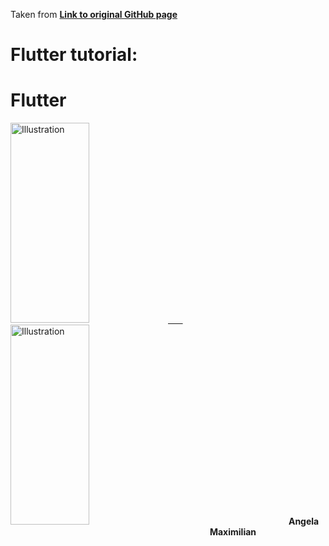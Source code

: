 <p>
Taken from <a href="https://github.com/samirazazy/Flutter"><strong>Link to original GitHub page</strong></a>
</p>
 
# Flutter tutorial:

# Flutter

<a href="https://github.com/samirazazy/Flutter/tree/master/Flutter%20Angela%20course%20apps"><img src="https://github.com/samirazazy/Flutter/blob/master/images/angela.jpg?" alt="Illustration" width="50%" height="320px"/> &nbsp; &nbsp; &nbsp;</a><a href="https://github.com/samirazazy/Flutter/tree/master/Flutter%20maximilian%20course%20apps"><img src="https://github.com/samirazazy/Flutter/blob/master/images/max.jpg?" alt="Illustration" width="50%" height="320px"/></a> &nbsp; &nbsp; &nbsp; &nbsp; &nbsp; &nbsp; &nbsp; &nbsp; &nbsp; &nbsp; &nbsp; &nbsp; &nbsp; &nbsp; &nbsp; &nbsp; &nbsp;&nbsp; &nbsp; &nbsp;&nbsp; &nbsp; &nbsp; &nbsp; &nbsp; <b>Angela</b> &nbsp; &nbsp; &nbsp; &nbsp; &nbsp; &nbsp; &nbsp; &nbsp; &nbsp; &nbsp; &nbsp; &nbsp; &nbsp; &nbsp; &nbsp; &nbsp;&nbsp; &nbsp; &nbsp; &nbsp; &nbsp; &nbsp; &nbsp; &nbsp; &nbsp; &nbsp; &nbsp; &nbsp; &nbsp; &nbsp; &nbsp; &nbsp; &nbsp;&nbsp; &nbsp; &nbsp; &nbsp; &nbsp; &nbsp; &nbsp; &nbsp; &nbsp; &nbsp;<b>Maximilian<b><br/>
